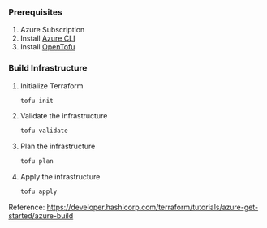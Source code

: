 ### Prerequisites
1. Azure Subscription
1. Install [Azure CLI](https://docs.microsoft.com/en-us/cli/azure/install-azure-cli)
1. Install [OpenTofu](https://opentofu.org/docs/main/intro/install/)

### Build Infrastructure
1. Initialize Terraform
    ```bash
    tofu init
    ```
2. Validate the infrastructure
    ```bash
    tofu validate
    ```
2. Plan the infrastructure
    ```bash
    tofu plan
    ```
3. Apply the infrastructure
    ```bash
    tofu apply
    ```


Reference: https://developer.hashicorp.com/terraform/tutorials/azure-get-started/azure-build